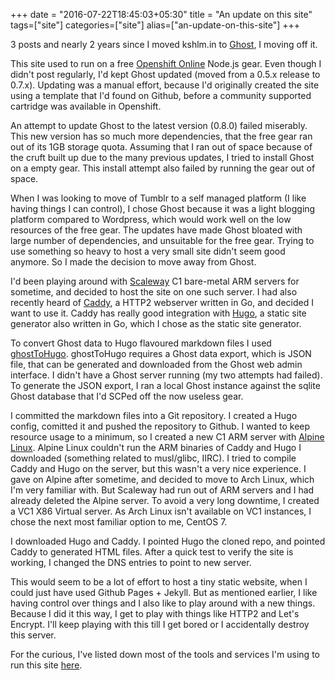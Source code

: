 +++
date = "2016-07-22T18:45:03+05:30"
title = "An update on this site"
tags=["site"]
categories=["site"]
alias=["an-update-on-this-site"]
+++

3 posts and nearly 2 years since I moved kshlm.in to [Ghost][1], I moving off it.

This site used to run on a free [Openshift Online][2] Node.js gear.
Even though I didn't post regularly, I'd kept Ghost updated (moved from a 0.5.x release to 0.7.x).
Updating was a manual effort, because I'd originally created the site using a template that I'd found on Github,
before a community supported cartridge was available in Openshift.

An attempt to update Ghost to the latest version (0.8.0) failed miserably.
This new version has so much more dependencies, that the free gear ran out of its 1GB storage quota.
Assuming that I ran out of space because of the cruft built up due to the many previous updates,
I tried to install Ghost on a empty gear. This install attempt also failed by running the gear out of space.

When I was looking to move of Tumblr to a self managed platform (I like having things I can control),
I chose Ghost because it was a light blogging platform compared to Wordpress, which would work well on the low resources of the free gear.
The updates have made Ghost bloated with large number of dependencies, and unsuitable for the free gear.
Trying to use something so heavy to host a very small site didn't seem good anymore.
So I made the decision to move away from Ghost.

I'd been playing around with [Scaleway][3] C1 bare-metal ARM servers for sometime, and decided to host the site on one such server.
I had also recently heard of [Caddy][4], a HTTP2 webserver written in Go, and decided I want to use it.
Caddy has really good integration with [Hugo][5], a static site generator also written in Go, which I chose as the static site generator.

To convert Ghost data to Hugo flavoured markdown files I used [ghostToHugo][6].
ghostToHugo requires a Ghost data export, which is JSON file, that can be generated and downloaded from the Ghost web admin interface.
I didn't have a Ghost server running (my two attempts had failed).
To generate the JSON export, I ran a local Ghost instance against the sqlite Ghost database that I'd SCPed off the now useless gear.

I committed the markdown files into a Git repository. I created a Hugo config, comitted it and pushed the repository to Github.
I wanted to keep resource usage to a minimum, so I created a new C1 ARM server with [Alpine Linux][7].
Alpine Linux couldn't run the ARM binaries of Caddy and Hugo I downloaded (something related to musl/glibc, IIRC).
I tried to compile Caddy and Hugo on the server, but this wasn't a very nice experience.
I gave on Alpine after sometime, and decided to move to Arch Linux, which I'm very familiar with.
But Scaleway had run out of ARM servers and I had already deleted the Alpine server.
To avoid a very long downtime, I created a VC1 X86 Virtual server.
As Arch Linux isn't available on VC1 instances, I chose the next most familiar option to me, CentOS 7.

I downloaded Hugo and Caddy. I pointed Hugo the cloned repo, and pointed Caddy to generated HTML files.
After a quick test to verify the site is working, I changed the DNS entries to point to new server.

This would seem to be a lot of effort to host a tiny static website, when I could just have used Github Pages + Jekyll.
But as mentioned earlier, I like having control over things and I also like to play around with a new things.
Because I did it this way, I get to play with things like HTTP2 and Let's Encrypt.
I'll keep playing with this till I get bored or I accidentally destroy this server.

For the curious, I've listed down most of the tools and services I'm using to run this site [here][8].

[1]: /moved-to-ghost/
[2]: https://www.openshift.com/
[3]: https://www.scaleway.com/
[4]: https://caddyserver.com/
[5]: https://gohugo.io/
[6]: https://github.com/jbarone/ghostToHugoA/
[7]: https://www.alpinelinux.org/
[8]: /about-this-site/

